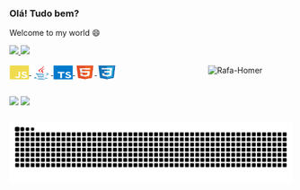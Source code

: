 ### Olá! Tudo bem? 
Welcome to my world 😄

<div>
  <a href="https://github.com/ASuamy">
  <img height="150em" src="https://github-readme-stats.vercel.app/api?username=ASuamy&show_icons=true&theme=synthwave&include_all_commits=true&count_private=true"/>
  <img height="150em" src="https://github-readme-stats.vercel.app/api/top-langs/?username=ASuamy&layout=compact&langs_count=7&theme=synthwave"/>
</div>
<div style="display: inline_block"><br>
  <img align="center" alt="Rafa-Js" height="25" width="35" src="https://raw.githubusercontent.com/devicons/devicon/master/icons/javascript/javascript-plain.svg">
  <img align="center" alt="Rafa-Java" height="25" width="35" src="https://raw.githubusercontent.com/devicons/devicon/master/icons/java/java-original.svg">
  <img align="center" alt="Rafa-Ts" height="25" width="35" src="https://raw.githubusercontent.com/devicons/devicon/master/icons/typescript/typescript-plain.svg">
  <img align="center" alt="Rafa-HTML" height="25" width="35" src="https://raw.githubusercontent.com/devicons/devicon/master/icons/html5/html5-original.svg">
  <img align="center" alt="Rafa-CSS" height="25" width="35" src="https://raw.githubusercontent.com/devicons/devicon/master/icons/css3/css3-original.svg">
  <img align="right" alt="Rafa-Homer" height="100" width="150" src="https://media.giphy.com/media/uhy2fnDYJK2R2/giphy.gif">
</div>
  
  ##
  
<div>
  <a href = "mailto:anandasuamy@gmail.com"><img src="https://img.shields.io/badge/Gmail-D14836?style=for-the-badge&logo=gmail&logoColor=white" target="_blank"></a>
  <a href="https://www.linkedin.com/in/amanda-suamy-5a380a184" target="_blank"><img src="https://img.shields.io/badge/-LinkedIn-%230077B5?style=for-the-badge&logo=linkedin&logoColor=white" target="_blank"></a>  
  
  
  ![Snake animation](https://github.com/ASuamy/ASuamy/blob/output/github-contribution-grid-snake.svg)
  
</div>
